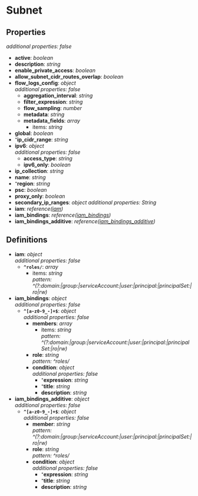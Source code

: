 # Subnet

<!-- markdownlint-disable MD036 -->

## Properties

*additional properties: false*

- **active**: *boolean*
- **description**: *string*
- **enable_private_access**: *boolean*
- **allow_subnet_cidr_routes_overlap**: *boolean*
- **flow_logs_config**: *object*
  <br>*additional properties: false*
  - **aggregation_interval**: *string*
  - **filter_expression**: *string*
  - **flow_sampling**: *number*
  - **metadata**: *string*
  - **metadata_fields**: *array*
    - items: *string*
- **global**: *boolean*
- ⁺**ip_cidr_range**: *string*
- **ipv6**: *object*
  <br>*additional properties: false*
  - **access_type**: *string*
  - **ipv6_only**: *boolean*
- **ip_collection**: *string*
- **name**: *string*
- ⁺**region**: *string*
- **psc**: *boolean*
- **proxy_only**: *boolean*
- **secondary_ip_ranges**: *object*
  *additional properties: String*
- **iam**: *reference([iam](#refs-iam))*
- **iam_bindings**: *reference([iam_bindings](#refs-iam_bindings))*
- **iam_bindings_additive**: *reference([iam_bindings_additive](#refs-iam_bindings_additive))*

## Definitions

- **iam**<a name="refs-iam"></a>: *object*
  <br>*additional properties: false*
  - **`^roles/`**: *array*
    - items: *string*
      <br>*pattern: ^(?:domain:|group:|serviceAccount:|user:|principal:|principalSet:|ro|rw)*
- **iam_bindings**<a name="refs-iam_bindings"></a>: *object*
  <br>*additional properties: false*
  - **`^[a-z0-9_-]+$`**: *object*
    <br>*additional properties: false*
    - **members**: *array*
      - items: *string*
        <br>*pattern: ^(?:domain:|group:|serviceAccount:|user:|principal:|principalSet:|ro|rw)*
    - **role**: *string*
      <br>*pattern: ^roles/*
    - **condition**: *object*
      <br>*additional properties: false*
      - ⁺**expression**: *string*
      - ⁺**title**: *string*
      - **description**: *string*
- **iam_bindings_additive**<a name="refs-iam_bindings_additive"></a>: *object*
  <br>*additional properties: false*
  - **`^[a-z0-9_-]+$`**: *object*
    <br>*additional properties: false*
    - **member**: *string*
      <br>*pattern: ^(?:domain:|group:|serviceAccount:|user:|principal:|principalSet:|ro|rw)*
    - **role**: *string*
      <br>*pattern: ^roles/*
    - **condition**: *object*
      <br>*additional properties: false*
      - ⁺**expression**: *string*
      - ⁺**title**: *string*
      - **description**: *string*
